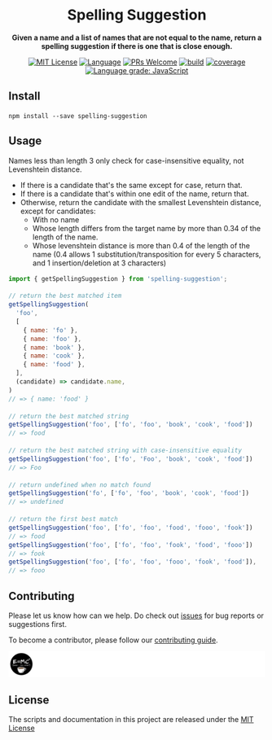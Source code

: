 <h1 align="center">Spelling Suggestion</h1>

<p align="center"><strong>Given a name and a list of names that are not equal to the name, return a spelling suggestion if there is one that is close enough.</strong></p>

<p align="center">
<a href="/LICENSE"><img src="https://img.shields.io/github/license/bubkoo/spelling-suggestion?style=flat-square" alt="MIT License"></a>
<a href="https://www.typescriptlang.org"><img alt="Language" src="https://img.shields.io/badge/language-TypeScript-blue.svg?style=flat-square"></a>
<a href="https://github.com/bubkoo/spelling-suggestion/pulls"><img alt="PRs Welcome" src="https://img.shields.io/badge/PRs-Welcome-brightgreen.svg?style=flat-square"></a>
<a href="https://github.com/bubkoo/spelling-suggestion/actions/workflows/ci.yml"><img alt="build" src="https://img.shields.io/github/workflow/status/bubkoo/spelling-suggestion/%F0%9F%91%B7%E3%80%80CI/master?logo=github&style=flat-square"></a>
<a href="https://app.codecov.io/gh/bubkoo/spelling-suggestion"><img alt="coverage" src="https://img.shields.io/codecov/c/gh/bubkoo/spelling-suggestion?logo=codecov&style=flat-square&token=BWweeU2uNX"></a>
<a href="https://lgtm.com/projects/g/bubkoo/spelling-suggestion/context:javascript" rel="nofollow"><img alt="Language grade: JavaScript" src="https://img.shields.io/lgtm/grade/javascript/g/bubkoo/spelling-suggestion.svg?logo=lgtm&style=flat-square" /></a>
</p>

## Install

```shell
npm install --save spelling-suggestion
```

## Usage
Names less than length 3 only check for case-insensitive equality, not Levenshtein distance.

- If there is a candidate that's the same except for case, return that.
- If there is a candidate that's within one edit of the name, return that.
- Otherwise, return the candidate with the smallest Levenshtein distance, except for candidates: 
  - With no name 
  - Whose length differs from the target name by more than 0.34 of the length of the name. 
  - Whose levenshtein distance is more than 0.4 of the length of the name (0.4 allows 1 substitution/transposition for every 5 characters, and 1 insertion/deletion at 3 characters)


```js
import { getSpellingSuggestion } from 'spelling-suggestion';

// return the best matched item
getSpellingSuggestion(
  'foo',
  [
    { name: 'fo' },
    { name: 'foo' },
    { name: 'book' },
    { name: 'cook' },
    { name: 'food' },
  ],
  (candidate) => candidate.name,
)
// => { name: 'food' }

// return the best matched string
getSpellingSuggestion('foo', ['fo', 'foo', 'book', 'cook', 'food'])
// => food

// return the best matched string with case-insensitive equality
getSpellingSuggestion('foo', ['fo', 'Foo', 'book', 'cook', 'food'])
// => Foo

// return undefined when no match found
getSpellingSuggestion('fo', ['fo', 'foo', 'book', 'cook', 'food'])
// => undefined

// return the first best match
getSpellingSuggestion('foo', ['fo', 'foo', 'food', 'fooo', 'fook'])
// => food
getSpellingSuggestion('foo', ['fo', 'foo', 'fook', 'food', 'fooo'])
// => fook
getSpellingSuggestion('foo', ['fo', 'foo', 'fooo', 'fook', 'food']),
// => fooo
```


## Contributing

Please let us know how can we help. Do check out [issues](https://github.com/bubkoo/spelling-suggestion/issues) for bug reports or suggestions first.

To become a contributor, please follow our [contributing guide](/CONTRIBUTING.md).

<a href="https://github.com/bubkoo/spelling-suggestion/graphs/contributors">
  <img src="/CONTRIBUTORS.svg" alt="Contributors" width="740" />
</a>


## License

The scripts and documentation in this project are released under the [MIT License](LICENSE)
